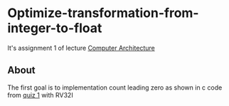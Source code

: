 # Optimize-transformation-from-integer-to-float
It's assignment 1 of lecture [Computer Architecture](http://wiki.csie.ncku.edu.tw/arch/schedule)

## About
The first goal is to implementation count leading zero as shown in c code from [quiz 1](https://hackmd.io/@sysprog/arch2023-quiz1-sol) with RV32I
